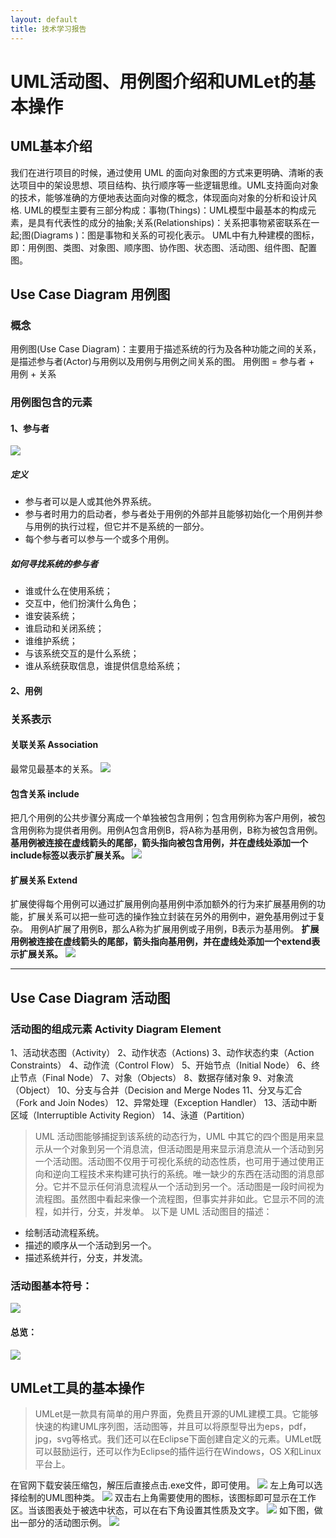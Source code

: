 ```yaml
---
layout: default
title: 技术学习报告
---
```


# UML活动图、用例图介绍和UMLet的基本操作

## UML基本介绍
我们在进行项目的时候，通过使用 UML 的面向对象图的方式来更明确、清晰的表达项目中的架设思想、项目结构、执行顺序等一些逻辑思维。UML支持面向对象的技术，能够准确的方便地表达面向对像的概念，体现面向对象的分析和设计风格.
UML的模型主要有三部分构成：事物(Things)：UML模型中最基本的构成元素，是具有代表性的成分的抽象;关系(Relationships)：关系把事物紧密联系在一起;图(Diagrams )：图是事物和关系的可视化表示。
UML中有九种建模的图标，即：用例图、类图、对象图、顺序图、协作图、状态图、活动图、组件图、配置图。
## Use Case Diagram 用例图
### 概念
用例图(Use Case Diagram)：主要用于描述系统的行为及各种功能之间的关系，是描述参与者(Actor)与用例以及用例与用例之间关系的图。
用例图 = 参与者 + 用例 + 关系
### 用例图包含的元素
#### 1、参与者
![](https://github.com/zichang06/markdownPics/blob/master/actor_pre.png?raw=true)
##### 定义
* 参与者可以是人或其他外界系统。
* 参与者时用力的启动者，参与者处于用例的外部并且能够初始化一个用例并参与用例的执行过程，但它并不是系统的一部分。
* 每个参与者可以参与一个或多个用例。
##### 如何寻找系统的参与者
* 谁或什么在使用系统；
* 交互中，他们扮演什么角色；
* 谁安装系统；
* 谁启动和关闭系统；
* 谁维护系统；
* 与该系统交互的是什么系统；
* 谁从系统获取信息，谁提供信息给系统；
#### 2、用例
### 关系表示
#### 关联关系 Association
最常见最基本的关系。
![](https://github.com/zichang06/markdownPics/blob/master/20160611162754002.png?raw=true)
#### 包含关系 include
把几个用例的公共步骤分离成一个单独被包含用例；包含用例称为客户用例，被包含用例称为提供者用例。用例A包含用例B，将A称为基用例，B称为被包含用例。**基用例被连接在虚线箭头的尾部，箭头指向被包含用例，并在虚线处添加一个include标签以表示扩展关系。**
![](https://github.com/zichang06/markdownPics/blob/master/20160611162959208.png?raw=true)
#### 扩展关系 Extend
扩展使得每个用例可以通过扩展用例向基用例中添加额外的行为来扩展基用例的功能，扩展关系可以把一些可选的操作独立封装在另外的用例中，避免基用例过于复杂。
用例A扩展了用例B，那么A称为扩展用例或子用例，B表示为基用例。
**扩展用例被连接在虚线箭头的尾部，箭头指向基用例，并在虚线处添加一个extend表示扩展关系。**
![](https://github.com/zichang06/markdownPics/blob/master/20160611202832838.png?raw=true)

---
## Use Case Diagram 活动图
### 活动图的组成元素 Activity Diagram Element
1、活动状态图（Activity）
2、动作状态（Actions)
3、动作状态约束（Action Constraints）
4、动作流（Control Flow）
5、开始节点（Initial Node）
6、终止节点（Final Node）
7、对象（Objects）
8、数据存储对象
9、对象流（Object） 
10、分支与合并（Decision and Merge Nodes
11、分叉与汇合（Fork and Join Nodes）
12、异常处理（Exception Handler）
13、活动中断区域（Interruptible Activity Region）
14、泳道（Partition）
> UML 活动图能够捕捉到该系统的动态行为，UML 中其它的四个图是用来显示从一个对象到另一个消息流，但活动图是用来显示消息流从一个活动到另一个活动图。活动图不仅用于可视化系统的动态性质，也可用于通过使用正向和逆向工程技术来构建可执行的系统。唯一缺少的东西在活动图的消息部分。它并不显示任何消息流程从一个活动到另一个。活动图是一段时间视为流程图。虽然图中看起来像一个流程图，但事实并非如此。它显示不同的流程，如并行，分支，并发单。
> 以下是 UML 活动图目的描述：
* 绘制活动流程系统。
* 描述的顺序从一个活动到另一个。
* 描述系统并行，分支，并发流。
### 活动图基本符号：
![](https://github.com/zichang06/markdownPics/blob/master/QQ%E6%88%AA%E5%9B%BE20180414205136.png?raw=true)
#### 总览：
![](https://github.com/zichang06/markdownPics/blob/master/QQ%E6%88%AA%E5%9B%BE20180414204810.png?raw=true)
## UMLet工具的基本操作
> UMLet是一款具有简单的用户界面，免费且开源的UML建模工具。它能够快速的构建UML序列图，活动图等，并且可以将原型导出为eps，pdf，jpg，svg等格式。我们还可以在Eclipse下面创建自定义的元素。UMLet既可以鼓励运行，还可以作为Eclipse的插件运行在Windows，OS X和Linux平台上。

在官网下载安装压缩包，解压后直接点击.exe文件，即可使用。
![](https://github.com/zichang06/markdownPics/blob/master/QQ%E5%9B%BE%E7%89%8720180414210057.png?raw=true)
左上角可以选择绘制的UML图种类。
![](https://github.com/zichang06/markdownPics/blob/master/QQ%E5%9B%BE%E7%89%8720180414210148.png?raw=true)
双击右上角需要使用的图标，该图标即可显示在工作区。当该图表处于被选中状态，可以在右下角设置其性质及文字。
![](https://github.com/zichang06/markdownPics/blob/master/QQ%E5%9B%BE%E7%89%8720180414210621.png?raw=true)
如下图，做出一部分的活动图示例。
![](https://github.com/zichang06/markdownPics/blob/master/QQ%E5%9B%BE%E7%89%8720180414211103.png?raw=true)
